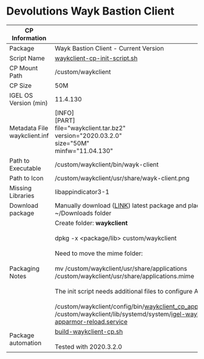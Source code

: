 # Devolutions Wayk Bastion Client

|  CP Information |            |
|-----------------|------------|
| Package | Wayk Bastion Client - Current Version |
| Script Name | [waykclient-cp-init-script.sh](waykclient-cp-init-script.sh) |
| CP Mount Path | /custom/waykclient |
| CP Size | 50M |
| IGEL OS Version (min) | 11.4.130 |
| Metadata File <br /> waykclient.inf | [INFO] <br /> [PART] <br /> file="waykclient.tar.bz2" <br /> version="2020.03.2.0" <br /> size="50M" <br /> minfw="11.04.130" |
| Path to Executable | /custom/waykclient/bin/wayk-client |
| Path to Icon | /custom/waykclient/usr/share/wayk-client.png |
| Missing Libraries | libappindicator3-1 |
| Download package | Manually download ([LINK](https://wayk.devolutions.net/home/thankyou/waykclientlinuxbin)) latest package and place into ~/Downloads folder |
| Packaging Notes | Create folder: **waykclient** <br /><br /> dpkg -x <package/lib> custom/waykclient <br /><br /> Need to move the mime folder: <br /><br />mv /custom/waykclient/usr/share/applications /custom/waykclient/usr/share/applications.mime <br /><br />The init script needs additional files to configure AppArmor: <br /><br /> /custom/waykclient/config/bin/[waykclient_cp_apparmor_reload](waykclient_cp_apparmor_reload) <br /> /custom/waykclient/lib/systemd/system/[igel-waykclient-cp-apparmor-reload.service](igel-waykclient-cp-apparmor-reload.service) |
| Package automation | [build-waykclient-cp.sh](build-waykclient-cp.sh) <br /><br /> Tested with 2020.3.2.0 |
